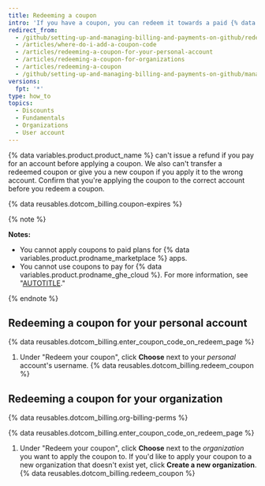 ```yaml
---
title: Redeeming a coupon
intro: 'If you have a coupon, you can redeem it towards a paid {% data variables.product.prodname_dotcom %} subscription.'
redirect_from:
  - /github/setting-up-and-managing-billing-and-payments-on-github/redeeming-a-coupon
  - /articles/where-do-i-add-a-coupon-code
  - /articles/redeeming-a-coupon-for-your-personal-account
  - /articles/redeeming-a-coupon-for-organizations
  - /articles/redeeming-a-coupon
  - /github/setting-up-and-managing-billing-and-payments-on-github/managing-your-github-billing-settings/redeeming-a-coupon
versions:
  fpt: '*'
type: how_to
topics:
  - Discounts
  - Fundamentals
  - Organizations
  - User account
---
```

{% data variables.product.product_name %} can't issue a refund if you pay for an account before applying a coupon. We also can't transfer a redeemed coupon or give you a new coupon if you apply it to the wrong account. Confirm that you're applying the coupon to the correct account before you redeem a coupon.

{% data reusables.dotcom_billing.coupon-expires %}

{% note %}

**Notes:**
- You cannot apply coupons to paid plans for {% data variables.product.prodname_marketplace %} apps.
- You cannot use coupons to pay for {% data variables.product.prodname_ghe_cloud %}. For more information, see "[AUTOTITLE](/enterprise-cloud@latest/billing/managing-your-github-billing-settings/about-billing-for-your-enterprise#about-billing-for-your-enterprise)."

{% endnote %}

## Redeeming a coupon for your personal account

{% data reusables.dotcom_billing.enter_coupon_code_on_redeem_page %}
1. Under "Redeem your coupon", click **Choose** next to your _personal_ account's username.
{% data reusables.dotcom_billing.redeem_coupon %}

## Redeeming a coupon for your organization

{% data reusables.dotcom_billing.org-billing-perms %}

{% data reusables.dotcom_billing.enter_coupon_code_on_redeem_page %}
1. Under "Redeem your coupon", click **Choose** next to the _organization_ you want to apply the coupon to. If you'd like to apply your coupon to a new organization that doesn't exist yet, click **Create a new organization**.
{% data reusables.dotcom_billing.redeem_coupon %}
